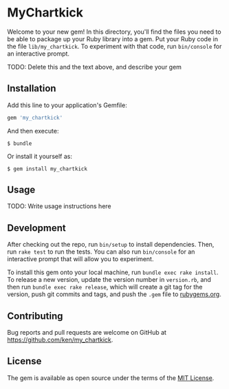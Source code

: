 # MyChartkick

Welcome to your new gem! In this directory, you'll find the files you need to be able to package up your Ruby library into a gem. Put your Ruby code in the file `lib/my_chartkick`. To experiment with that code, run `bin/console` for an interactive prompt.

TODO: Delete this and the text above, and describe your gem

## Installation

Add this line to your application's Gemfile:

```ruby
gem 'my_chartkick'
```

And then execute:

    $ bundle

Or install it yourself as:

    $ gem install my_chartkick

## Usage

TODO: Write usage instructions here

## Development

After checking out the repo, run `bin/setup` to install dependencies. Then, run `rake test` to run the tests. You can also run `bin/console` for an interactive prompt that will allow you to experiment.

To install this gem onto your local machine, run `bundle exec rake install`. To release a new version, update the version number in `version.rb`, and then run `bundle exec rake release`, which will create a git tag for the version, push git commits and tags, and push the `.gem` file to [rubygems.org](https://rubygems.org).

## Contributing

Bug reports and pull requests are welcome on GitHub at https://github.com/ken/my_chartkick.


## License

The gem is available as open source under the terms of the [MIT License](http://opensource.org/licenses/MIT).

